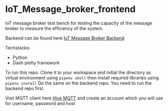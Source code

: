 # IoT_Message_broker_frontend
IoT message broker test bench for testing the capacity of the message broker to measure the efficiency of the system.

Backend can be found here [IoT Message Broker Backend](https://github.com/Nschadrack/IoT_Message_Broker_Backend)

Techstacks:
- Python
- Dash plotly framework

To run this repo. Clone it to your workspace and initial the directory as virtual environment using `pipenv shell` then install required libraries using `pipenv install`
Do the same on the backend repo. You need to run the backend repo first.

Visit MQTT client here [Hive MQTT](https://www.hivemq.com/public-mqtt-broker/) and create an account which you will use for username, password and host
